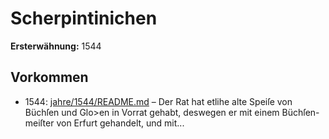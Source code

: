 # Scherpintinichen

**Ersterwähnung:** 1544

## Vorkommen
- 1544: [jahre/1544/README.md](../jahre/1544/README.md) – Der Rat hat etlihe alte Speiſe von Büchſen und
Glo>en in Vorrat gehabt, deswegen er mit einem Büchſen-
meiſter von Erfurt gehandelt, und mit...
